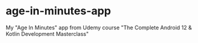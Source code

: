 # age-in-minutes-app
My "Age In Minutes" app from Udemy course "The Complete Android 12 &amp; Kotlin Development Masterclass"
